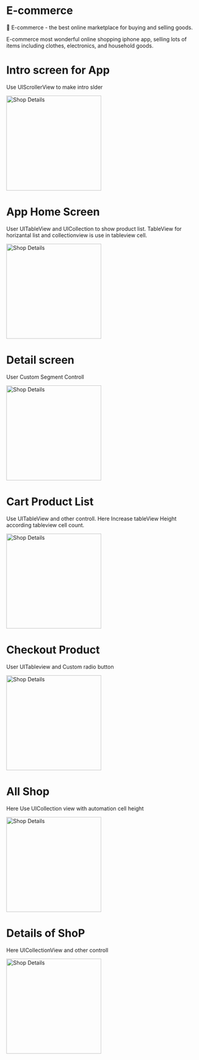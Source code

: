 # E-commerce

🛒 E-commerce - the best online marketplace for buying and selling goods.

E-commerce most wonderful online shopping iphone app, selling lots of items including clothes, electronics, and household goods.

# Intro screen for App
Use UIScrollerView to make intro slder

<img alt="Shop Details" src="https://github.com/gafurcseku/E-commerce/blob/master/images/intro_screen.png" width="250px">

# App Home Screen
User UITableView and UICollection to show product list. TableView for horizantal list and collectionview is use in tableview cell.

<img alt="Shop Details" src="https://github.com/gafurcseku/E-commerce/blob/master/images/main_menu.png" width="250px">

# Detail screen
User Custom Segment Controll

<img alt="Shop Details" src="https://github.com/gafurcseku/E-commerce/blob/master/images/product_details.png" width="250px">

# Cart Product List
Use UITableView and other controll. Here Increase tableView Height according tableview cell count. 

<img alt="Shop Details" src="https://github.com/gafurcseku/E-commerce/blob/master/images/shopping_cart.png" width="250px">

# Checkout Product
User UITableview and Custom radio button

<img alt="Shop Details" src="https://github.com/gafurcseku/E-commerce/blob/master/images/checkout.png" width="250px">

# All Shop 
Here Use UICollection view with automation cell height

<img alt="Shop Details" src="https://github.com/gafurcseku/E-commerce/blob/master/images/shop.png" width="250px">

# Details of ShoP
Here UICollectionView and other controll

<img alt="Shop Details" src="https://github.com/gafurcseku/E-commerce/blob/master/images/order_history.png" width="250px">

